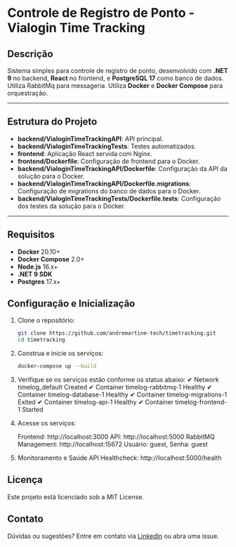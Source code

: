 # Controle de Registro de Ponto - Vialogin Time Tracking

## Descrição

Sistema simples para controle de registro de ponto, desenvolvido com **.NET 9** no backend, **React** no frontend, e **PostgreSQL 17** como banco de dados. 
Utiliza RabbitMq para messageria.
Utiliza **Docker** e **Docker Compose** para orquestração.

---

## Estrutura do Projeto

- **backend/VialoginTimeTrackingAPI**: API principal.
- **backend/VialoginTimeTrackingTests**: Testes automatizados.
- **frontend**: Aplicação React servida com Nginx.
- **frontend/Dockerfile**: Configuração de frontend para o Docker.
- **backend/VialoginTimeTrackingAPI/Dockerfile**: Configuração da API da solução para o Docker.
- **backend/VialoginTimeTrackingAPI/Dockerfile.migrations**: Configuração de migrations do banco de dados para o Docker.
- **backend/VialoginTimeTrackingTests/Dockerfile.tests**: Configuração dos testes da solução para o Docker.

---

## Requisitos

- **Docker** 20.10+
- **Docker Compose** 2.0+
- **Node.js** 16.x+
- **.NET 9 SDK**
- **Postgres** 17.x+

## Configuração e Inicialização

1. Clone o repositório:
    ```bash
    git clone https://github.com/andremartine-tech/timetracking.git
    cd timetracking

2. Construa e inicie os serviços:
    ```bash
    docker-compose up --build

3. Verifique se os serviços estão conforme os status abaixo:
    ✔ Network timelog_default          Created
    ✔ Container timelog-rabbitmq-1     Healthy
    ✔ Container timelog-database-1     Healthy
    ✔ Container timelog-migrations-1   Exited
    ✔ Container timelog-api-1          Healthy
    ✔ Container timelog-frontend-1     Started 

4. Acesse os serviços:    
    
    Frontend: http://localhost:3000
    API: http://localhost:5000
    RabbitMQ Management: http://localhost:15672
        Usuário: guest, Senha: guest

5. Monitoramento e Saúde
    API Healthcheck: http://localhost:5000/health

## Licença
Este projeto está licenciado sob a MIT License.

## Contato
Dúvidas ou sugestões? Entre em contato via [LinkedIn](https://www.linkedin.com/in/andresantos1983/) ou abra uma issue.